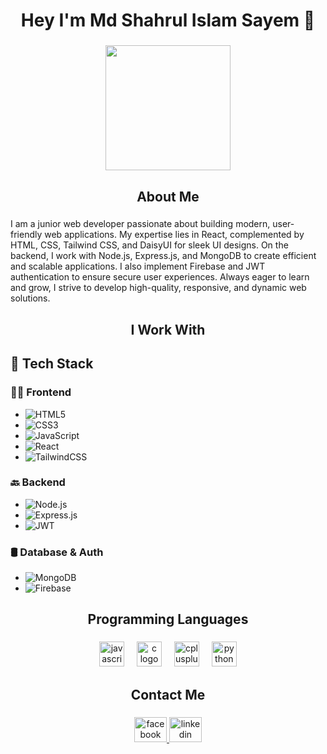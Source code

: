 <h1 align="center">Hey I'm Md Shahrul Islam Sayem  👋</h1>

###

<div align="center">
  <img height="200" src="https://i.ibb.co/tTthpnFs/Your-paragraph-text-1.jpg"  />
</div>

###

<h2 align="center">About Me</h2>

###

<p align="left">I am a junior web developer passionate about building modern, user-friendly web applications. My expertise lies in React, complemented by HTML, CSS, Tailwind CSS, and DaisyUI for sleek UI designs. On the backend, I work with Node.js, Express.js, and MongoDB to create efficient and scalable applications. I also implement Firebase and JWT authentication to ensure secure user experiences. Always eager to learn and grow, I strive to develop high-quality, responsive, and dynamic web solutions.</p>

###

<h2 align="center">I Work  With</h2>

## 🚀 Tech Stack

### 🧑‍💻 Frontend
- ![HTML5](https://img.shields.io/badge/HTML5-E34F26?style=flat-square&logo=html5&logoColor=white)
- ![CSS3](https://img.shields.io/badge/CSS3-1572B6?style=flat-square&logo=css3&logoColor=white)
- ![JavaScript](https://img.shields.io/badge/JavaScript-F7DF1E?style=flat-square&logo=javascript&logoColor=black)
- ![React](https://img.shields.io/badge/React-61DAFB?style=flat-square&logo=react&logoColor=black)
- ![TailwindCSS](https://img.shields.io/badge/Tailwind_CSS-06B6D4?style=flat-square&logo=tailwind-css&logoColor=white)

### 🔙 Backend
- ![Node.js](https://img.shields.io/badge/Node.js-339933?style=flat-square&logo=node.js&logoColor=white)
- ![Express.js](https://img.shields.io/badge/Express.js-000000?style=flat-square&logo=express&logoColor=white)
- ![JWT](https://img.shields.io/badge/JWT-000000?style=flat-square&logo=JSON%20web%20tokens&logoColor=white)

### 🛢️ Database & Auth
- ![MongoDB](https://img.shields.io/badge/MongoDB-47A248?style=flat-square&logo=mongodb&logoColor=white)
- ![Firebase](https://img.shields.io/badge/Firebase-FFCA28?style=flat-square&logo=firebase&logoColor=black)


###

<h2 align="center">Programming Languages</h2>

###

<div align="center">
  <img src="https://cdn.jsdelivr.net/gh/devicons/devicon/icons/javascript/javascript-original.svg" height="40" alt="javascript logo"  />
  <img width="12" />
  <img src="https://cdn.jsdelivr.net/gh/devicons/devicon/icons/c/c-original.svg" height="40" alt="c logo"  />
  <img width="12" />
  <img src="https://cdn.jsdelivr.net/gh/devicons/devicon/icons/cplusplus/cplusplus-original.svg" height="40" alt="cplusplus logo"  />
  <img width="12" />
  <img src="https://cdn.jsdelivr.net/gh/devicons/devicon/icons/python/python-original.svg" height="40" alt="python logo"  />
</div>

###

<h2 align="center">Contact Me</h2>

###

<div align="center">
  <a href="https://www.facebook.com/shahrulislam.sayem/" target="_blank">
    <img src="https://raw.githubusercontent.com/maurodesouza/profile-readme-generator/master/src/assets/icons/social/facebook/default.svg" width="52" height="40" alt="facebook logo"  />
  </a>
  <a href="https://www.linkedin.com/in/md-shahrul-islam-sayem/" target="_blank">
    <img src="https://raw.githubusercontent.com/maurodesouza/profile-readme-generator/master/src/assets/icons/social/linkedin/default.svg" width="52" height="40" alt="linkedin logo"  />
  </a>
</div>

###
